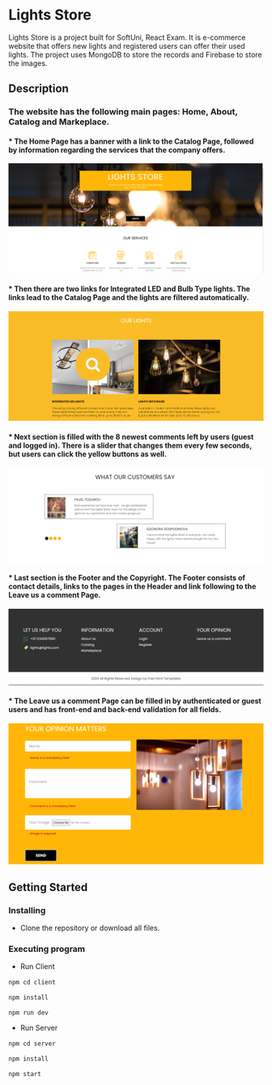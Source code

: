 # Lights Store

Lights Store is a project built for SoftUni, React Exam. It is e-commerce website that offers new lights and registered users can offer their used lights. The project uses MongoDB to store the records and Firebase to store the images.

## Description

### The website has the following main pages: Home, About, Catalog and Markeplace. 
#### * The Home Page has a banner with a link to the Catalog Page, followed by information regarding the services that the company offers. 
![Alt text](images-readme/home-services.png)

#### * Then there are two links for Integrated LED and Bulb Type lights. The links lead to the Catalog Page and the lights are filtered automatically. 
![Alt text](images-readme/our-lights.png)

#### * Next section is filled with the 8 newest comments left by users (guest and logged in). There is a slider that changes them every few seconds, but users can click the yellow buttons as well.
![Alt text](images-readme/comments.png)

#### * Last section is the Footer and the Copyright. The Footer consists of contact details, links to the pages in the Header and link following to the Leave us a comment Page.
![Alt text](images-readme/footer-copyright.png)

#### * The Leave us a comment Page can be filled in by authenticated or guest users and has front-end and back-end validation for all fields. 
![Alt text](images-readme/leave-us-comment.png)

## Getting Started

### Installing

* Clone the repository or download all files.

### Executing program
* Run Client
```
npm cd client
```
```
npm install
```
```
npm run dev
```

* Run Server
```
npm cd server
```
```
npm install
```
```
npm start
```
